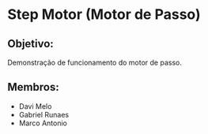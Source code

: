 # Step Motor (Motor de Passo)

## Objetivo:
Demonstração de funcionamento do motor de passo.

## Membros:
* Davi Melo 
* Gabriel Runaes
* Marco Antonio 

